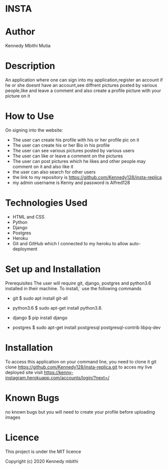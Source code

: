 # INSTA
# Author
Kennedy Mbithi Mutia

# Description
An application where one can sign into my application,register an account if he or she doesnt have an account,see diffrent pictures posted by various people,like and leave a comment and also create a profile picture with your picture on it

# How to Use
On signing into the website:

* The user can create his profile with his or her profile pic on it
* The user can create his or her Bio in his profile
* The user can see various pictures posted by various users
* The user can like or leave a comment on the pictures
* The user can post pictures which he likes and other people may comment on it and also like it
* the user can also search for other users
* the link to my repository is https://github.com/Kennedy128/insta-replica
* my admin username is Kenny and password is Alfred128
# Technologies Used
* HTML and CSS
* Python
* Django
* Postgres
* Heroku
* Git and GitHub which I connected to my heroku to allow auto-deployment
# Set up and Installation
Prerequisites The user will require git, django, postgres and python3.6 installed in their machine. To install,` use the following commands

* git $ sudo apt install git-all

* python3.6 $ sudo apt-get install python3.8.

* django $ pip install django

* postgres $ sudo apt-get install postgresql postgresql-contrib libpq-dev

# Installation
To access this application on your command line, you need to clone it git clone https://github.com/Kennedy128/insta-replica.git
to acces my live deployed site visit https://kenny-instagram.herokuapp.com/accounts/login/?next=/

# Known Bugs
no known bugs but you will need to create your profile before uploading images


# Licence
This project is under the MIT licence

Copyright (c) 2020 Kennedy mbithi
